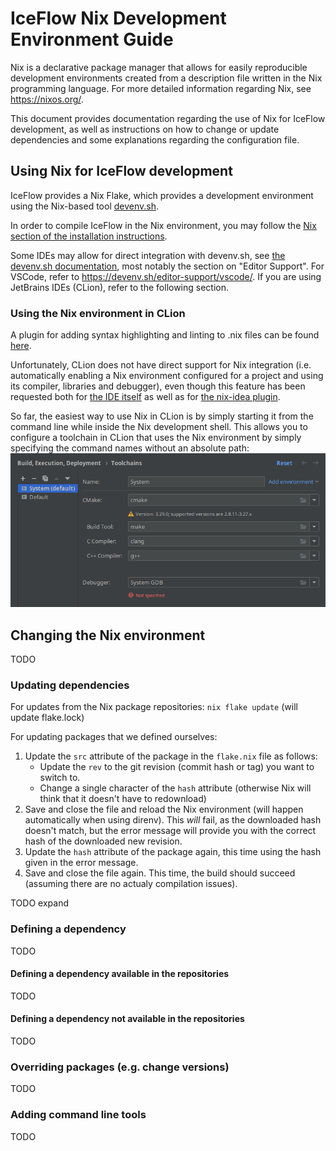 # IceFlow Nix Development Environment Guide
Nix is a declarative package manager that allows for easily reproducible development environments created from a
description file written in the Nix programming language.
For more detailed information regarding Nix, see https://nixos.org/.

This document provides documentation regarding the use of Nix for IceFlow development, as well as instructions on 
how to change or update dependencies and some explanations regarding the configuration file.

## Using Nix for IceFlow development
IceFlow provides a Nix Flake, which provides a development environment using the Nix-based tool 
[devenv.sh](https://devenv.sh).

In order to compile IceFlow in the Nix environment, you may follow the 
[Nix section of the installation instructions](../Install.md#using-nix-and-devenvsh).

Some IDEs may allow for direct integration with devenv.sh, see 
[the devenv.sh documentation](https://devenv.sh/getting-started/), most notably the section on "Editor Support".
For VSCode, refer to https://devenv.sh/editor-support/vscode/.
If you are using JetBrains IDEs (CLion), refer to the following section.

### Using the Nix environment in CLion
A plugin for adding syntax highlighting and linting to .nix files can be found [here](https://github.com/NixOS/nix-idea).

Unfortunately, CLion does not have direct support for Nix integration (i.e. automatically enabling a Nix environment 
configured for a project and using its compiler, libraries and debugger), even though this feature has been requested 
both for [the IDE itself](https://intellij-support.jetbrains.com/hc/en-us/community/posts/360008227939-How-to-configure-a-Nix-based-remote-interpreter)
as well as for [the nix-idea plugin](https://github.com/NixOS/nix-idea/issues/1).

So far, the easiest way to use Nix in CLion is by simply starting it from the command line while inside the Nix 
development shell.
This allows you to configure a toolchain in CLion that uses the Nix environment by simply specifying the command names 
without an absolute path:
![Nix toolchain configuration in CLion](nix_clion.png)


## Changing the Nix environment
TODO

### Updating dependencies

For updates from the Nix package repositories:
`nix flake update` (will update flake.lock)

For updating packages that we defined ourselves:
1. Update the `src` attribute of the package in the `flake.nix` file as follows:
    - Update the `rev` to the git revision (commit hash or tag) you want to switch to.
    - Change a single character of the `hash` attribute (otherwise Nix will think that it doesn't have to redownload)
2. Save and close the file and reload the Nix environment (will happen automatically when using direnv). 
    This *will* fail, as the downloaded hash doesn't match, but the error message will provide you with the correct 
    hash of the downloaded new revision.
3. Update the `hash` attribute of the package again, this time using the hash given in the error message.
4. Save and close the file again. This time, the build should succeed (assuming there are no actualy compilation issues).

TODO expand

### Defining a dependency
TODO

#### Defining a dependency available in the repositories
TODO

#### Defining a dependency not available in the repositories
TODO

### Overriding packages (e.g. change versions)
TODO

### Adding command line tools
TODO
